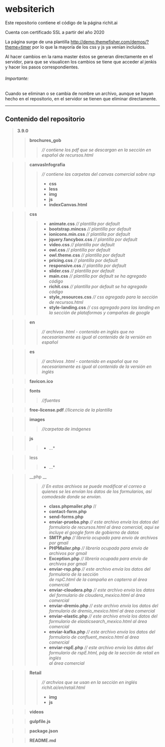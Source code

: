 # websiterich
Este repositorio contiene el código de la página richit.ai

Cuenta con certificado SSL a partir del año 2020

La página surge de una plantilla http://demo.themefisher.com/demos/?theme=timer
por lo que la mayoría de los css y js ya venían incluidos.

Al hacer cambios en la rama master éstos se generan directamente en el servidor, para que se visualicen los cambios se tiene que acceder al jenkis y hacer los pasos correspondientes.

###### Importante:
Cuando se eliminan o se cambia de nombre un archivo, aunque se hayan hecho en el repositorio, en el servidor se tienen que eliminar directamente.

---

## Contenido del repositorio

> __3.9.0__
>> __brochures_gob__
>>> *// contiene los pdf que se descargan en la sección en español de recursos.html*

>> __canvasInfografia__
>>> *// contiene las carpetas del canvas comercial sobre rsp*
>>> * __css__
>>> * __less__
>>> * __img__
>>> * __js__
>>> * __indexCanvas.html__

>> __css__
>>> * __animate.css__                      *// plantilla por default*
>>> * __bootstrap.mincss__                 *// plantilla por default*
>>> * __ionicons.min.css__		   *// plantilla por default*
>>> * __jquery.fancybox.css__              *// plantilla por default*
>>> * __video.css__		           *// plantilla por default*
>>> * __owl.css__		           *// plantilla por default*
>>> * __owl.theme.css__                    *// plantilla por default*
>>> * __pricing.css__                      *// plantilla por default*
>>> * __responsive.css__                   *// plantilla por default*
>>> * __slider.css__   		           *// plantilla por default*
>>> * __main.css__	                   *// plantilla por default se ha agregado código*
>>> * __richit.css__	                   *// plantilla por default se ha agregado código*
>>> * __style_resources.css__              *// css agregado para la sección de recursos.html*
>>> * __style-landing.css__	           *// css agregado para las landing en la sección de plataformas y campañas de google*

>> __en__
>>> *// archivos .html - contenido en inglés que no necesariamente es igual al contenido de la versión en español*

>> __es__
>>> *// archivos .html - contenido en español que no necesariamente es igual al contenido de la versión en inglés*

>> __favicon.ico__

>> __fonts__
>>> *//fuentes*

>> __free-license.pdf__   *//licencia de la plantilla*

>> __images__
>>> *//carpetaa de imágenes*

>> __js__
>>> * ...*

>> less
>>> * ...*

>> __php __ 
>>> *// En estos archivos se puede modificar el correo a quienes se les 
     envían los datos de los formularios, así comodesde donde se envían.*
>>> * __class.phpmailer.php__   // 
>>> * __contact-form.php__
>>> * __send-forms.php__
>>> * __enviar-prueba.php__  *// este archivo envía los datos del formulario de recursos.html al área comercial, aqui se incluye el google                               form de gobierno  de datos*
>>> * __SMTP.php__  *// librería ocupada para envio de archivos por gmail*
>>> * __PHPMailer.php__  *// librería ocupada para envio de archivos por gmail*
>>> * __Exception.php__  *// librería ocupada para envio de archivos por gmail*
>>> * __enviar-rsp.php__  *// este archivo envía los datos del formulario de la sección     
  			de rspC.html de la campaña en capterra al área comercial*
>>> * __enviar-cloudera.php__  *// este archivo envía los datos del formulario de
                                          cloudera_mexico.html al área comercial*
>>> * __enviar-dremio.php__  *// este archivo envía los datos del formulario de 
			       dremio_mexico.html al área comercial*
>>> * __enviar-elastic.php__  *// este archivo envía los datos del formulario de 
					      elasticsearch_mexico.html al área comercial*
>>> * __enviar-kafka.php__  *// este archivo envía los datos del formulario de 
					      confluent_mexico.html al área comercial*
>>> * __enviar-rspE.php__  *// este archivo envía los datos del formulario de rspE.html, pág de la sección de retail en inglés    
				al área comercial*

>> __Retail__   
>>> *// archvios que se usan en la sección en inglés  richit.ai/en/retail.html*
>>> * __img__
>>> * __js__

>> __videos__
		
>> __gulpfile.js__

>> __package.json__

>> __README.md__


